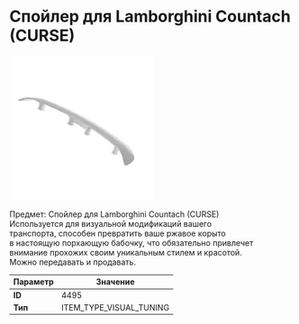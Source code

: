 # Спойлер для Lamborghini Countach (CURSE)

![Item Image](../img/4495.webp?raw=true)

Предмет: Спойлер для Lamborghini Countach (CURSE)<br>Используется для визуальной модификаций вашего<br>транспорта, способен превратить ваше ржавое корыто<br>в настоящую порхающую бабочку, что обязательно привлечет<br>внимание прохожих своим уникальным стилем и красотой.<br>Можно передавать и продавать.


| Параметр | Значение |
|----------|----------|
| **ID** | 4495 |
| **Тип** | ITEM_TYPE_VISUAL_TUNING |

